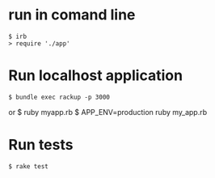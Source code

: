 # run in comand line
    $ irb
    > require './app'


# Run localhost application
    $ bundle exec rackup -p 3000
or
    $ ruby myapp.rb
    $ APP_ENV=production ruby my_app.rb
# Run tests
    $ rake test